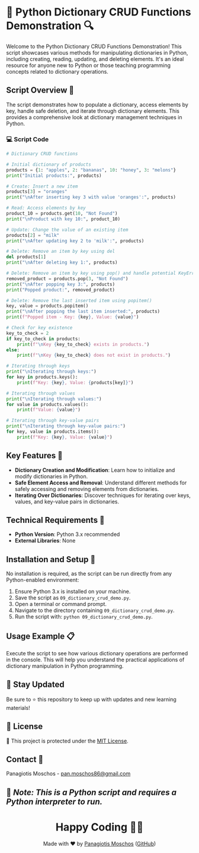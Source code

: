 # 📖 Python Dictionary CRUD Functions Demonstration 🔍

Welcome to the Python Dictionary CRUD Functions Demonstration! This script showcases various methods for manipulating dictionaries in Python, including creating, reading, updating, and deleting elements. It's an ideal resource for anyone new to Python or those teaching programming concepts related to dictionary operations.

## Script Overview 📘

The script demonstrates how to populate a dictionary, access elements by key, handle safe deletion, and iterate through dictionary elements. This provides a comprehensive look at dictionary management techniques in Python.

### :computer: Script Code

```python
# Dictionary CRUD functions

# Initial dictionary of products
products = {1: "apples", 2: "bananas", 10: "honey", 3: "melons"}
print("Initial products:", products)

# Create: Insert a new item
products[3] = "oranges"
print("\nAfter inserting key 3 with value 'oranges':", products)

# Read: Access elements by key
product_10 = products.get(10, "Not Found")
print("\nProduct with key 10:", product_10)

# Update: Change the value of an existing item
products[2] = "milk"
print("\nAfter updating key 2 to 'milk':", products)

# Delete: Remove an item by key using del
del products[1]
print("\nAfter deleting key 1:", products)

# Delete: Remove an item by key using pop() and handle potential KeyError
removed_product = products.pop(3, "Not Found")
print("\nAfter popping key 3:", products)
print("Popped product:", removed_product)

# Delete: Remove the last inserted item using popitem()
key, value = products.popitem()
print("\nAfter popping the last item inserted:", products)
print(f"Popped item - Key: {key}, Value: {value}")

# Check for key existence
key_to_check = 2
if key_to_check in products:
    print(f"\nKey {key_to_check} exists in products.")
else:
    print(f"\nKey {key_to_check} does not exist in products.")

# Iterating through keys
print("\nIterating through keys:")
for key in products.keys():
    print(f"Key: {key}, Value: {products[key]}")

# Iterating through values
print("\nIterating through values:")
for value in products.values():
    print(f"Value: {value}")

# Iterating through key-value pairs
print("\nIterating through key-value pairs:")
for key, value in products.items():
    print(f"Key: {key}, Value: {value}")
```

## Key Features 🌟
- **Dictionary Creation and Modification**: Learn how to initialize and modify dictionaries in Python.
- **Safe Element Access and Removal**: Understand different methods for safely accessing and removing elements from dictionaries.
- **Iterating Over Dictionaries**: Discover techniques for iterating over keys, values, and key-value pairs in dictionaries.

## Technical Requirements 🔧
- **Python Version**: Python 3.x recommended
- **External Libraries**: None

## Installation and Setup 🚀
No installation is required, as the script can be run directly from any Python-enabled environment:
1. Ensure Python 3.x is installed on your machine.
2. Save the script as `09_dictionary_crud_demo.py`.
3. Open a terminal or command prompt.
4. Navigate to the directory containing `09_dictionary_crud_demo.py`.
5. Run the script with: `python 09_dictionary_crud_demo.py`.

## Usage Example 📋
Execute the script to see how various dictionary operations are performed in the console. This will help you understand the practical applications of dictionary manipulation in Python programming.

## 📢 Stay Updated
Be sure to ⭐ this repository to keep up with updates and new learning materials!

## 📄 License
🔐 This project is protected under the [MIT License](https://mit-license.org/).

## Contact 📧
Panagiotis Moschos - pan.moschos86@gmail.com

🔗 *Note: This is a Python script and requires a Python interpreter to run.*
---
<h1 align="center">Happy Coding 👨‍💻</h1>

<p align="center">
  Made with ❤️ by <a href="https://www.linkedin.com/in/panagiotis-moschos">Panagiotis Moschos</a> (<a href="https://github.com/pmoschos">GitHub</a>)
</p>